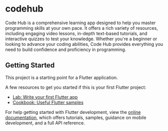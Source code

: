 # codehub

Code Hub is a comprehensive learning app designed to help you master programming skills at your own pace. It offers a rich variety of resources, including engaging video lessons, in-depth text-based tutorials, and interactive quizzes to test your knowledge. Whether you're a beginner or looking to advance your coding abilities, Code Hub provides everything you need to build confidence and proficiency in programming.

## Getting Started

This project is a starting point for a Flutter application.

A few resources to get you started if this is your first Flutter project:

- [Lab: Write your first Flutter app](https://docs.flutter.dev/get-started/codelab)
- [Cookbook: Useful Flutter samples](https://docs.flutter.dev/cookbook)

For help getting started with Flutter development, view the
[online documentation](https://docs.flutter.dev/), which offers tutorials,
samples, guidance on mobile development, and a full API reference.
